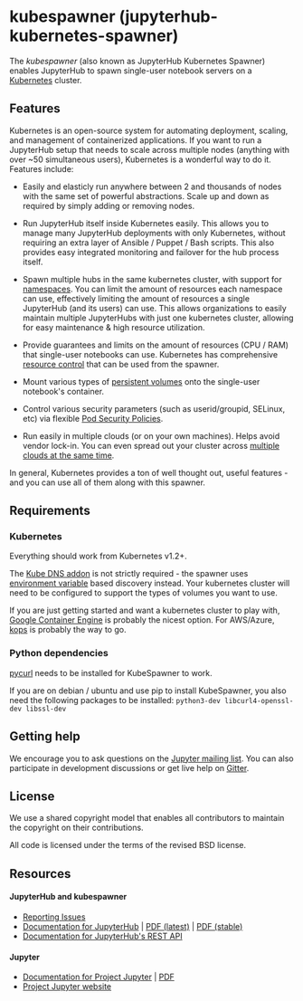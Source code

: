 # kubespawner (jupyterhub-kubernetes-spawner) #

The *kubespawner* (also known as JupyterHub Kubernetes Spawner) enables JupyterHub to spawn
single-user notebook servers on a [Kubernetes](https://kubernetes.io/)
cluster.

## Features ##

Kubernetes is an open-source system for automating deployment, scaling, and
management of containerized applications. If you want to run a JupyterHub
setup that needs to scale across multiple nodes (anything with over ~50
simultaneous users), Kubernetes is a wonderful way to do it. Features include:

* Easily and elasticly run anywhere between 2 and thousands of nodes with the
  same set of powerful abstractions. Scale up and down as required by simply
  adding or removing nodes.

* Run JupyterHub itself inside Kubernetes easily. This allows you to manage
  many JupyterHub deployments with only Kubernetes, without requiring an extra
  layer of Ansible / Puppet / Bash scripts. This also provides easy integrated
  monitoring and failover for the hub process itself.

* Spawn multiple hubs in the same kubernetes cluster, with support for
  [namespaces](http://kubernetes.io/docs/admin/namespaces/). You can limit the
  amount of resources each namespace can use, effectively limiting the amount
  of resources a single JupyterHub (and its users) can use. This allows
  organizations to easily maintain multiple JupyterHubs with just one
  kubernetes cluster, allowing for easy maintenance & high resource
  utilization.

* Provide guarantees and limits on the amount of resources (CPU / RAM) that
  single-user notebooks can use. Kubernetes has comprehensive [resource control](http://kubernetes.io/docs/user-guide/compute-resources/) that can
  be used from the spawner.

* Mount various types of [persistent volumes](http://kubernetes.io/docs/user-guide/persistent-volumes/)
  onto the single-user notebook's container.

* Control various security parameters (such as userid/groupid, SELinux, etc)
  via flexible [Pod Security Policies](http://kubernetes.io/docs/user-guide/pod-security-policy/).

* Run easily in multiple clouds (or on your own machines). Helps avoid vendor
  lock-in. You can even spread out your cluster across
  [multiple clouds at the same time](http://kubernetes.io/docs/user-guide/federation/).

In general, Kubernetes provides a ton of well thought out, useful features -
and you can use all of them along with this spawner.

## Requirements ##

### Kubernetes ###

Everything should work from Kubernetes v1.2+.

The [Kube DNS addon](http://kubernetes.io/docs/user-guide/connecting-applications/#dns)
is not strictly required - the spawner uses
[environment variable](http://kubernetes.io/docs/user-guide/connecting-applications/#environment-variables)
based discovery instead. Your kubernetes cluster will need to be configured to
support the types of volumes you want to use.

If you are just getting started and want a kubernetes cluster to play with,
[Google Container Engine](https://cloud.google.com/container-engine/) is
probably the nicest option. For AWS/Azure,
[kops](https://github.com/kubernetes/kops) is probably the way to go.

### Python dependencies ###

[pycurl](http://pycurl.io/) needs to be installed for KubeSpawner to work.

If you are on debian / ubuntu and use pip to install KubeSpawner, you also need the following packages
to be installed: `python3-dev libcurl4-openssl-dev libssl-dev`

## Getting help ##

We encourage you to ask questions on the
[Jupyter mailing list](https://groups.google.com/forum/#!forum/jupyter).
You can also participate in development discussions or get live help on
[Gitter](https://gitter.im/jupyterhub/jupyterhub).

## License ##

We use a shared copyright model that enables all contributors to maintain the
copyright on their contributions.

All code is licensed under the terms of the revised BSD license.

## Resources

#### JupyterHub and kubespawner

- [Reporting Issues](https://github.com/jupyterhub/kubespawner/issues)
- [Documentation for JupyterHub](http://jupyterhub.readthedocs.io/en/latest/) | [PDF (latest)](https://media.readthedocs.org/pdf/jupyterhub/latest/jupyterhub.pdf) | [PDF (stable)](https://media.readthedocs.org/pdf/jupyterhub/stable/jupyterhub.pdf)
- [Documentation for JupyterHub's REST API](http://petstore.swagger.io/?url=https://raw.githubusercontent.com/jupyter/jupyterhub/master/docs/rest-api.yml#/default)

#### Jupyter

- [Documentation for Project Jupyter](http://jupyter.readthedocs.io/en/latest/index.html) | [PDF](https://media.readthedocs.org/pdf/jupyter/latest/jupyter.pdf)
- [Project Jupyter website](https://jupyter.org)

